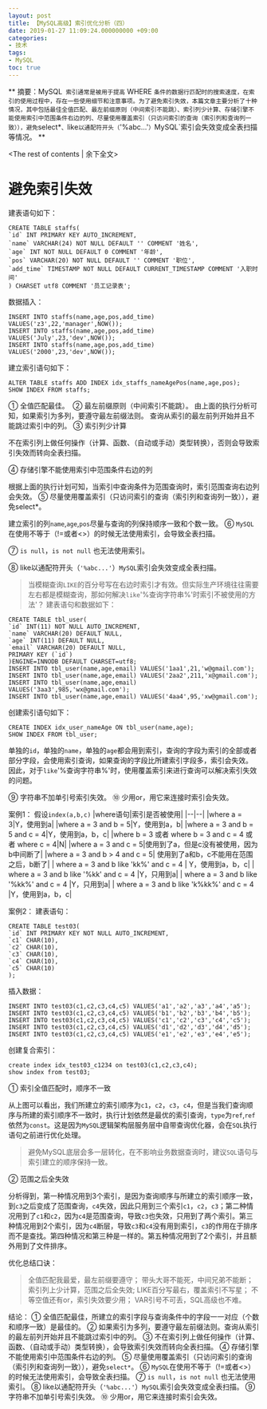 ```yaml
---
layout: post
title: 【MySQL高级】索引优化分析（四）
date: 2019-01-27 11:09:24.000000000 +09:00
categories:
- 技术
tags:
- MySQL
toc: true
---
```


**
摘要：MySQL` 索引通常是被用于提高` WHERE `条件的数据行匹配时的搜索速度，在索引的使用过程中，存在一些使用细节和注意事项。为了避免索引失效，本篇文章主要分析了十种情况，其中包括最佳全值匹配、最左前缀原则（中间索引不能跳）、索引列少计算、存储引擎不能使用索引中范围条件右边的列、尽量使用覆盖索引（只访问索引的查询（索引列和查询列一致）），避免`select*`、`like`以通配符开头（`'%abc...'`）`MySQL`索引会失效变成全表扫描等情况。
**
<!-- more -->
<The rest of contents | 余下全文>

# 避免索引失效

建表语句如下：

```
CREATE TABLE staffs(
`id` INT PRIMARY KEY AUTO_INCREMENT,
`name` VARCHAR(24) NOT NULL DEFAULT '' COMMENT '姓名',
`age` INT NOT NULL DEFAULT 0 COMMENT '年龄',
`pos` VARCHAR(20) NOT NULL DEFAULT '' COMMENT '职位',
`add_time` TIMESTAMP NOT NULL DEFAULT CURRENT_TIMESTAMP COMMENT '入职时间'
) CHARSET utf8 COMMENT '员工记录表';
```

数据插入：

```
INSERT INTO staffs(name,age,pos,add_time) VALUES('z3',22,'manager',NOW());
INSERT INTO staffs(name,age,pos,add_time) VALUES('July',23,'dev',NOW());
INSERT INTO staffs(name,age,pos,add_time) VALUES('2000',23,'dev',NOW());
```

建立索引语句如下：

```
ALTER TABLE staffs ADD INDEX idx_staffs_nameAgePos(name,age,pos);
SHOW INDEX FROM staffs;
```

① 全值匹配最佳。
![]()
② 最左前缀原则（中间索引不能跳）。
由上面的执行分析可知，如果索引为多列，要遵守最左前缀法则。
查询从索引的最左前列开始并且不能跳过索引中的列。
③ 索引列少计算

不在索引列上做任何操作（计算、函数、（自动或手动）类型转换），否则会导致索引失效而转向全表扫描。

④ 存储引擎不能使用索引中范围条件右边的列

根据上面的执行计划可知，当索引中查询条件为范围查询时，索引范围查询右边列会失效。
⑤ 尽量使用覆盖索引（只访问索引的查询（索引列和查询列一致）），避免select*。

建立索引的列`name`,`age`,`pos`尽量与查询的列保持顺序一致和个数一致。
⑥  `MySQL`在使用不等于（!=或者<>）的时候无法使用索引，会导致全表扫描。

⑦ `is null`，`is not null` 也无法使用索引。

⑧ like以通配符开头（`'%abc...'`）`MySQL`索引会失效变成全表扫描。

> 当模糊查询`LIKE`的百分号写在右边时索引才有效。但实际生产环境往往需要左右都是模糊查询，那如何解决`like`'%查询字符串%'时索引不被使用的方法'？
建表语句和数据如下：
```
CREATE TABLE tbl_user(
`id` INT(11) NOT NULL AUTO_INCREMENT,
`name` VARCHAR(20) DEFAULT NULL,
`age` INT(11) DEFAULT NULL,
`email` VARCHAR(20) DEFAULT NULL,
PRIMARY KEY (`id`)
)ENGINE=INNODB DEFAULT CHARSET=utf8;
INSERT INTO tbl_user(name,age,email) VALUES('1aa1',21,'w@gmail.com');
INSERT INTO tbl_user(name,age,email) VALUES('2aa2',211,'x@gmail.com');
INSERT INTO tbl_user(name,age,email) VALUES('3aa3',985,'wx@gmail.com');
INSERT INTO tbl_user(name,age,email) VALUES('4aa4',95,'xw@gmail.com');
```
创建索引语句如下：
```
CREATE INDEX idx_user_nameAge ON tbl_user(name,age);
SHOW INDEX FROM tbl_user;
```

单独的`id`，单独的`name`，单独的`age`都会用到索引，查询的字段为索引的全部或者部分字段，会使用索引查询，如果查询的字段比所建索引字段多，索引会失效。
因此，对于`like`'%查询字符串%'时，使用覆盖索引来进行查询可以解决索引失效的问题。

⑨ 字符串不加单引号索引失效。
⑩ 少用or，用它来连接时索引会失效。

案例1：
假设`index(a,b,c)`
|where语句|索引是否被使用|
|--|--|
|where a = 3|Y，使用到a|
|where a = 3 and b = 5|Y，使用到a，b|
|where a = 3 and b = 5 and c = 4|Y，使用到a，b，c|
|where b = 3 或者 where b = 3 and c = 4 或者 where c = 4|N|
|where a = 3 and c = 5|使用到了a，但是c没有被使用，因为b中间断了|
|where a = 3 and b > 4 and c = 5| 使用到了a和b，c不能用在范围之后，b断了|
| where a = 3 and b like 'kk%' and c = 4 | Y，使用到a，b，c|
| where a = 3 and b like '%kk' and c = 4 |Y，只用到a|
| where a = 3 and b like '%kk%' and c = 4 |Y，只用到a|
| where a = 3 and b like 'k%kk%' and c = 4 |Y，使用到a，b，c|

案例2：
建表语句：

```
CREATE TABLE test03(
`id` INT PRIMARY KEY NOT NULL AUTO_INCREMENT,
`c1` CHAR(10),
`c2` CHAR(10),
`c3` CHAR(10),
`c4` CHAR(10),
`c5` CHAR(10)
);
```

插入数据：

```
INSERT INTO test03(c1,c2,c3,c4,c5) VALUES('a1','a2','a3','a4','a5');
INSERT INTO test03(c1,c2,c3,c4,c5) VALUES('b1','b2','b3','b4','b5');
INSERT INTO test03(c1,c2,c3,c4,c5) VALUES('c1','c2','c3','c4','c5');
INSERT INTO test03(c1,c2,c3,c4,c5) VALUES('d1','d2','d3','d4','d5');
INSERT INTO test03(c1,c2,c3,c4,c5) VALUES('e1','e2','e3','e4','e5');
```

创建复合索引：

```
create index idx_test03_c1234 on test03(c1,c2,c3,c4);
show index from test03;
```

① 索引全值匹配时，顺序不一致

从上图可以看出，我们所建立的索引顺序为`c1`，`c2`，`c3`，`c4`，但是当我们查询顺序与所建的索引顺序不一致时，执行计划依然是最优的索引查询，`type`为`ref`,`ref`依然为`const`。这是因为`MySQL`逻辑架构层服务层中自带查询优化器，会在`SQL`执行语句之前进行优化处理。
> 避免MySQL底层会多一层转化，在不影响业务数据查询时，建议`SQL`语句与索引建立的顺序保持一致。

② 范围之后全失效

分析得到，第一种情况用到3个索引，是因为查询顺序与所建立的索引顺序一致，到`c3`之后变成了范围查询，`c4`失效，因此只用到三个索引`c1`，`c2`，`c3`；第二种情况用到了`c1`和`c2`，因为`c4`是范围查询，导致`c3`也失效，只用到了两个索引。第三种情况用到2个索引，因为`c4`断层，导致`c3`和`c4`没有用到索引，`c3`的作用在于排序而不是查找。第四种情况和第三种是一样的。第五种情况用到了2个索引，并且额外用到了文件排序。

优化总结口诀：
> 全值匹配我最爱，最左前缀要遵守；
带头大哥不能死，中间兄弟不能断；
索引列上少计算，范围之后全失效;
LIKE百分写最右，覆盖索引不写星；
不等空值还有or，索引失效要少用；
VAR引号不可丢，SQL高级也不难。

结论：
① 全值匹配最佳，所建立的索引字段与查询条件中的字段一一对应（个数和顺序一致）是最佳的。
② 如果索引为多列，要遵守最左前缀法则。查询从索引的最左前列开始并且不能跳过索引中的列。
③ 不在索引列上做任何操作（计算、函数、（自动或手动）类型转换），会导致索引失效而转向全表扫描。
④ 存储引擎不能使用索引中范围条件右边的列。
⑤ 尽量使用覆盖索引（只访问索引的查询（索引列和查询列一致）），避免`select*`。
⑥ `MySQL`在使用不等于（!=或者<>）的时候无法使用索引，会导致全表扫描。
⑦ `is null`，`is not null` 也无法使用索引。
⑧ like以通配符开头（`'%abc...'`）`MySQL`索引会失效变成全表扫描。
⑨ 字符串不加单引号索引失效。
⑩ 少用or，用它来连接时索引会失效。
